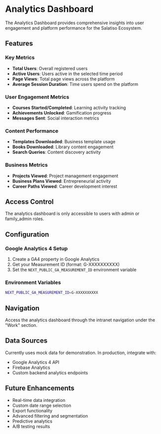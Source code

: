 # Analytics Dashboard

The Analytics Dashboard provides comprehensive insights into user engagement and platform performance for the Salatiso Ecosystem.

## Features

### Key Metrics
- **Total Users**: Overall registered users
- **Active Users**: Users active in the selected time period
- **Page Views**: Total page views across the platform
- **Average Session Duration**: Time users spend on the platform

### User Engagement Metrics
- **Courses Started/Completed**: Learning activity tracking
- **Achievements Unlocked**: Gamification progress
- **Messages Sent**: Social interaction metrics

### Content Performance
- **Templates Downloaded**: Business template usage
- **Books Downloaded**: Library content engagement
- **Search Queries**: Content discovery activity

### Business Metrics
- **Projects Viewed**: Project management engagement
- **Business Plans Viewed**: Entrepreneurial activity
- **Career Paths Viewed**: Career development interest

## Access Control

The analytics dashboard is only accessible to users with admin or family_admin roles.

## Configuration

### Google Analytics 4 Setup

1. Create a GA4 property in Google Analytics
2. Get your Measurement ID (format: G-XXXXXXXXXX)
3. Set the `NEXT_PUBLIC_GA_MEASUREMENT_ID` environment variable

### Environment Variables

```bash
NEXT_PUBLIC_GA_MEASUREMENT_ID=G-XXXXXXXXXX
```

## Navigation

Access the analytics dashboard through the intranet navigation under the "Work" section.

## Data Sources

Currently uses mock data for demonstration. In production, integrate with:
- Google Analytics 4 API
- Firebase Analytics
- Custom backend analytics endpoints

## Future Enhancements

- Real-time data integration
- Custom date range selection
- Export functionality
- Advanced filtering and segmentation
- Predictive analytics
- A/B testing results